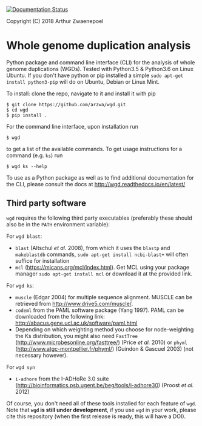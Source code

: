 [![Documentation Status](https://readthedocs.org/projects/wgd/badge/?version=latest)](http://wgd.readthedocs.io/en/latest/?badge=latest)

Copyright (C) 2018 Arthur Zwaenepoel

# Whole genome duplication analysis

Python package and command line interface (CLI) for the analysis
of whole genome duplications (WGDs). Tested with Python3.5 & Python3.6
on Linux Ubuntu. If you don't have python or pip installed a simple
`sudo apt-get install python3-pip` will do on Ubuntu, Debian or Linux Mint.

To install: clone the repo, navigate to it and install it with pip

    $ git clone https://github.com/arzwa/wgd.git
    $ cd wgd
    $ pip install .

For the command line interface, upon installation run

    $ wgd

to get a list of the available commands. To get usage instructions for
a command (e.g. `ks`) run

    $ wgd ks --help

To use as a Python package as well as to find additional documentation
for the CLI, please consult the docs at http://wgd.readthedocs.io/en/latest/

## Third party software

`wgd` requires the following third party executables (preferably these should also be in the `PATH` environment variable):

For `wgd blast`:
- `blast` (Altschul _et al._ 2008), from which it uses the `blastp` and `makeblastdb` commands,
`sudo apt-get install ncbi-blast+` will often suffice for installation
- `mcl` (https://micans.org/mcl/index.html). Get MCL using your package
manager ``sudo apt-get install mcl`` or download it at the provided link.

For `wgd ks`:
- `muscle` (Edgar 2004) for multiple sequence alignment. MUSCLE can be
retrieved from http://www.drive5.com/muscle/.
- `codeml` from the PAML software package (Yang 1997). PAML can be downloaded
from the following link: http://abacus.gene.ucl.ac.uk/software/paml.html
- Depending on which weighting method you choose for node-weighting the Ks distribution, you might also
need `FastTree` (http://www.microbesonline.org/fasttree/) (Price _et al._ 2010) or ``phyml``
(http://www.atgc-montpellier.fr/phyml/) (Guindon & Gascuel 2003) (not necessary however).

For `wgd syn`
- ``i-adhore`` from the I-ADHoRe 3.0 suite (http://bioinformatics.psb.ugent.be/beg/tools/i-adhore30) (Proost _et al._ 2012)

Of course, you don't need all of these tools installed for each feature of ``wgd``. Note that **`wgd` is still under development**, if you use `wgd` in your work, please cite this repository (when the first release is ready, this will have a DOI).
